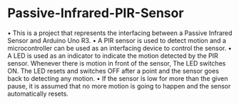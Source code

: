 # Passive-Infrared-PIR-Sensor
•	This is a project that represents the interfacing between a Passive Infrared Sensor and Arduino Uno R3. 
•	A PIR sensor is used to detect motion and a microcontroller can be used as an interfacing device to control the sensor.
•	A LED is used as an indicator to indicate the motion detected by the PIR sensor. Whenever there is motion in front of the sensor, The LED switches ON. The LED resets and switches OFF after a point and the sensor goes back to detecting any motion.
•	If the sensor is low for more than the given pause, it is assumed that no more motion is going to happen and the sensor automatically resets.
